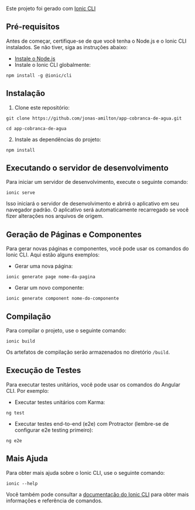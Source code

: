 Este projeto foi gerado com [Ionic CLI](https://ionicframework.com/docs/cli) 

## Pré-requisitos

Antes de começar, certifique-se de que você tenha o Node.js e o Ionic CLI instalados. Se não tiver, siga as instruções abaixo:

- [Instale o Node.js](https://nodejs.org/)
- Instale o Ionic CLI globalmente:

````
npm install -g @ionic/cli
````


## Instalação

1. Clone este repositório:

````
git clone https://github.com/jonas-amilton/app-cobranca-de-agua.git
````

````
cd app-cobranca-de-agua
````

2. Instale as dependências do projeto:

````
npm install
````

## Executando o servidor de desenvolvimento

Para iniciar um servidor de desenvolvimento, execute o seguinte comando:

````
ionic serve
````


Isso iniciará o servidor de desenvolvimento e abrirá o aplicativo em seu navegador padrão. O aplicativo será automaticamente recarregado se você fizer alterações nos arquivos de origem.

## Geração de Páginas e Componentes

Para gerar novas páginas e componentes, você pode usar os comandos do Ionic CLI. Aqui estão alguns exemplos:

- Gerar uma nova página:

````
ionic generate page nome-da-pagina
````


- Gerar um novo componente:

````
ionic generate component nome-do-componente
````


## Compilação

Para compilar o projeto, use o seguinte comando:

````
ionic build
````


Os artefatos de compilação serão armazenados no diretório `/build`.

## Execução de Testes

Para executar testes unitários, você pode usar os comandos do Angular CLI. Por exemplo:

- Executar testes unitários com Karma:

````
ng test
````


- Executar testes end-to-end (e2e) com Protractor (lembre-se de configurar e2e testing primeiro):

````
ng e2e
````

## Mais Ajuda

Para obter mais ajuda sobre o Ionic CLI, use o seguinte comando:

````
ionic --help
````


Você também pode consultar a [documentação do Ionic CLI](https://ionicframework.com/docs/cli) para obter mais informações e referência de comandos.
